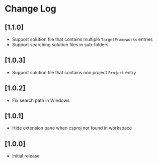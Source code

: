 # Change Log

## [1.1.0]

- Support solution file that contains multiple `TargetFrameworks` entries
- Support searching solution files in sub-folders

## [1.0.3]

- Support solution file that contains non project `Project` entry

## [1.0.2]

- Fix search path in Windows

## [1.0.1]

- Hide extension pane when csproj not found in workspace

## [1.0.0]

- Initial release
